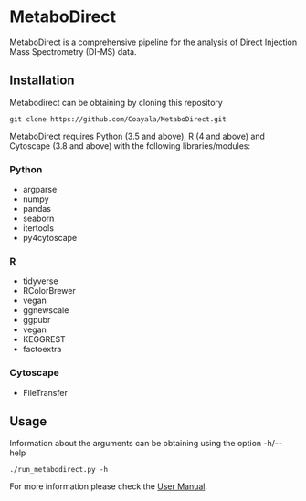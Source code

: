 # MetaboDirect
MetaboDirect is a comprehensive pipeline for the analysis of Direct Injection Mass Spectrometry (DI-MS) data.

## Installation

Metabodirect can be obtaining by cloning this repository

```
git clone https://github.com/Coayala/MetaboDirect.git
```

MetaboDirect requires Python (3.5 and above), R (4 and above) and Cytoscape (3.8 and above) with the following libraries/modules:

### Python

- argparse
- numpy
- pandas
- seaborn
- itertools
- py4cytoscape

### R

- tidyverse
- RColorBrewer
- vegan
- ggnewscale
- ggpubr
- vegan
- KEGGREST
- factoextra

### Cytoscape

- FileTransfer

## Usage

Information about the arguments can be obtaining using the option -h/--help

```
./run_metabodirect.py -h
```
For more information please check the [User Manual]().


